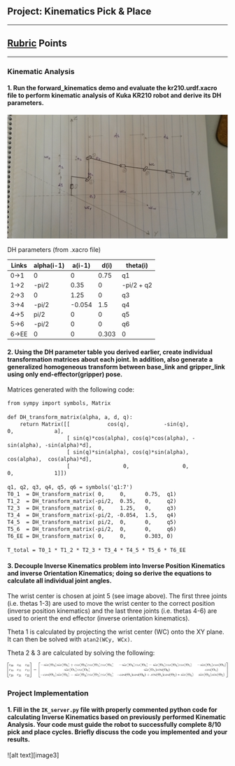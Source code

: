## Project: Kinematics Pick & Place

---

[//]: # (Image References)

[arm]: ./misc_images/arm.jpg
[theta23]: ./misc_images/theta23.jpg
[theta456]: ./misc_images/theta456.gif

## [Rubric](https://review.udacity.com/#!/rubrics/972/view) Points

---

### Kinematic Analysis
#### 1. Run the forward_kinematics demo and evaluate the kr210.urdf.xacro file to perform kinematic analysis of Kuka KR210 robot and derive its DH parameters.

![params][arm]

DH parameters (from .xacro file)

Links | alpha(i-1) | a(i-1) | d(i)  | theta(i)
---   | ---        | ---    | ---   | ---
0->1  | 0          | 0      | 0.75  | q1
1->2  | -pi/2      | 0.35   | 0     | -pi/2 + q2
2->3  | 0          | 1.25   | 0     | q3
3->4  | -pi/2      | -0.054 | 1.5   | q4
4->5  | pi/2       | 0      | 0     | q5
5->6  | -pi/2      | 0      | 0     | q6
6->EE | 0          | 0      | 0.303 | 0

#### 2. Using the DH parameter table you derived earlier, create individual transformation matrices about each joint. In addition, also generate a generalized homogeneous transform between base_link and gripper_link using only end-effector(gripper) pose.

Matrices generated with the following code:

```
from sympy import symbols, Matrix

def DH_transform_matrix(alpha, a, d, q):
    return Matrix([[            cos(q),           -sin(q),           0,             a],
                   [ sin(q)*cos(alpha), cos(q)*cos(alpha), -sin(alpha), -sin(alpha)*d],
                   [ sin(q)*sin(alpha), cos(q)*sin(alpha),  cos(alpha),  cos(alpha)*d],
                   [                 0,                 0,           0,             1]])

q1, q2, q3, q4, q5, q6 = symbols('q1:7')
T0_1  = DH_transform_matrix( 0,     0,      0.75,  q1)
T1_2  = DH_transform_matrix(-pi/2,  0.35,   0,     q2)
T2_3  = DH_transform_matrix( 0,     1.25,   0,     q3)
T3_4  = DH_transform_matrix(-pi/2, -0.054,  1.5,   q4)
T4_5  = DH_transform_matrix( pi/2,  0,      0,     q5)
T5_6  = DH_transform_matrix(-pi/2,  0,      0,     q6)
T6_EE = DH_transform_matrix( 0,     0,      0.303, 0)

T_total = T0_1 * T1_2 * T2_3 * T3_4 * T4_5 * T5_6 * T6_EE
```

#### 3. Decouple Inverse Kinematics problem into Inverse Position Kinematics and inverse Orientation Kinematics; doing so derive the equations to calculate all individual joint angles.
 
The wrist center is chosen at joint 5 (see image above). The first three joints (i.e. thetas 1-3) are used to move the wrist center to the correct position (inverse position kinematics) and the last three joints (i.e. thetas 4-6) are used to orient the end effector (inverse orientation kinematics).

Theta 1 is calculated by projecting the wrist center (WC) onto the XY plane. It can then be solved with `atan2(WCy, WCx)`.



Theta 2 & 3 are calculated by solving the following:

![params][theta456]

### Project Implementation

#### 1. Fill in the `IK_server.py` file with properly commented python code for calculating Inverse Kinematics based on previously performed Kinematic Analysis. Your code must guide the robot to successfully complete 8/10 pick and place cycles. Briefly discuss the code you implemented and your results. 

![alt text][image3]


